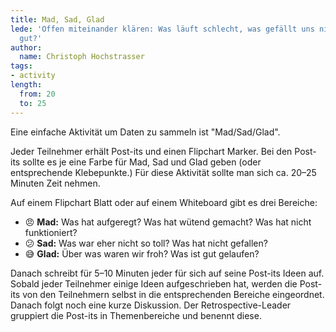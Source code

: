 ```yaml
---
title: Mad, Sad, Glad
lede: 'Offen miteinander klären: Was läuft schlecht, was gefällt uns nicht, was läuft
  gut?'
author:
  name: Christoph Hochstrasser
tags:
- activity
length:
  from: 20
  to: 25
---
```


Eine einfache Aktivität um Daten zu sammeln ist "Mad/Sad/Glad". 

Jeder Teilnehmer erhält Post-its und einen Flipchart Marker. Bei den Post-its sollte es je eine Farbe für Mad, Sad und Glad geben (oder entsprechende Klebepunkte.) Für diese Aktivität sollte man sich ca. 20–25 Minuten Zeit nehmen.

Auf einem Flipchart Blatt oder auf einem Whiteboard gibt es drei Bereiche:

- 😠 **Mad:** Was hat aufgeregt? Was hat wütend gemacht? Was hat nicht funktioniert?
- 😕 **Sad:** Was war eher nicht so toll? Was hat nicht gefallen?
- 😅 **Glad:** Über was waren wir froh? Was ist gut gelaufen?

Danach schreibt für 5–10 Minuten jeder für sich auf seine Post-its Ideen auf. Sobald jeder Teilnehmer einige Ideen aufgeschrieben hat, werden die Post-its von den Teilnehmern selbst in die entsprechenden Bereiche eingeordnet. Danach folgt noch eine kurze Diskussion. Der Retrospective-Leader gruppiert die Post-its in Themenbereiche und benennt diese.
